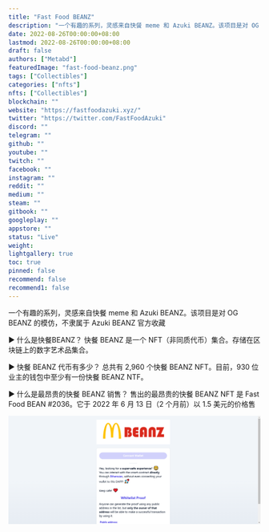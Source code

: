 ```yaml
---
title: "Fast Food BEANZ"
description: "一个有趣的系列，灵感来自快餐 meme 和 Azuki BEANZ。该项目是对 OG BEANZ 的模仿，不隶属于 Azuki BEANZ 官方收藏"
date: 2022-08-26T00:00:00+08:00
lastmod: 2022-08-26T00:00:00+08:00
draft: false
authors: ["Metabd"]
featuredImage: "fast-food-beanz.png"
tags: ["Collectibles"]
categories: ["nfts"]
nfts: ["Collectibles"]
blockchain: ""
website: "https://fastfoodazuki.xyz/"
twitter: "https://twitter.com/FastFoodAzuki"
discord: ""
telegram: ""
github: ""
youtube: ""
twitch: ""
facebook: ""
instagram: ""
reddit: ""
medium: ""
steam: ""
gitbook: ""
googleplay: ""
appstore: ""
status: "Live"
weight: 
lightgallery: true
toc: true
pinned: false
recommend: false
recommend1: false
---
```

一个有趣的系列，灵感来自快餐 meme 和 Azuki BEANZ。该项目是对 OG BEANZ 的模仿，不隶属于 Azuki BEANZ 官方收藏

▶ 什么是快餐BEANZ？
快餐 BEANZ 是一个 NFT（非同质代币）集合。存储在区块链上的数字艺术品集合。

▶ 快餐 BEANZ 代币有多少？
总共有 2,960 个快餐 BEANZ NFT。目前，930 位业主的钱包中至少有一份快餐 BEANZ NTF。

▶ 什么是最昂贵的快餐 BEANZ 销售？
售出的最昂贵的快餐 BEANZ NFT 是 Fast Food BEAN #2036。它于 2022 年 6 月 13 日（2 个月前）以 1.5 美元的价格售

![nft](213213223123.png)